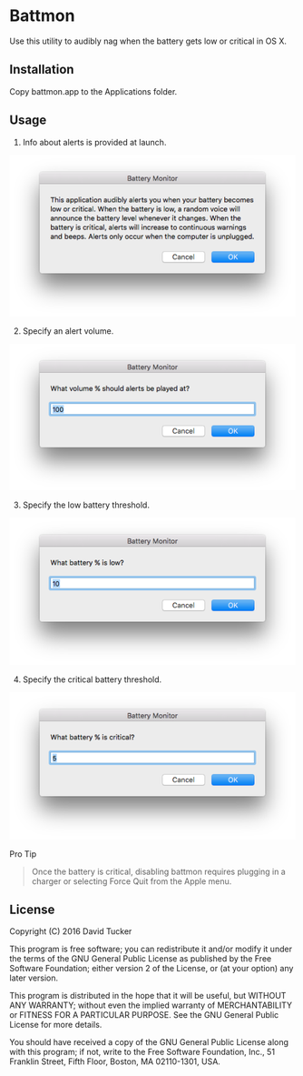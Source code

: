 # Battmon

Use this utility to audibly nag when the battery gets low or critical in OS X.

## Installation

Copy battmon.app to the Applications folder.

## Usage

1. Info about alerts is provided at launch.

 ![screenshot of battmon's info prompt](https://github.com/dmtucker/battmon/raw/master/screenshots/1-info.png)

2. Specify an alert volume.

 ![screenshot of battmon's alert volume field](https://github.com/dmtucker/battmon/raw/master/screenshots/2-volume.png)

3. Specify the low battery threshold.

 ![screenshot of battmon's low battery field](https://github.com/dmtucker/battmon/raw/master/screenshots/3-low.png)

4. Specify the critical battery threshold.

 ![screenshot of battmon's critical battery field](https://github.com/dmtucker/battmon/raw/master/screenshots/4-critical.png)

Pro Tip
> Once the battery is critical, disabling battmon requires plugging in a charger or selecting Force Quit from the Apple menu.

## License

Copyright (C) 2016 David Tucker

This program is free software; you can redistribute it and/or
modify it under the terms of the GNU General Public License
as published by the Free Software Foundation; either version 2
of the License, or (at your option) any later version.

This program is distributed in the hope that it will be useful,
but WITHOUT ANY WARRANTY; without even the implied warranty of
MERCHANTABILITY or FITNESS FOR A PARTICULAR PURPOSE.  See the
GNU General Public License for more details.

You should have received a copy of the GNU General Public License
along with this program; if not, write to the Free Software
Foundation, Inc., 51 Franklin Street, Fifth Floor, Boston, MA  02110-1301, USA.
